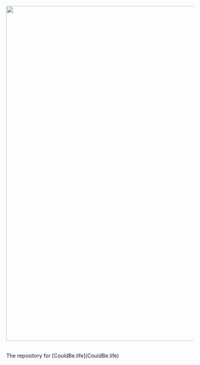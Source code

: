 <p align="center">
  <img src="https://user-images.githubusercontent.com/16360374/30188371-0cd53358-93e3-11e7-9f7b-0db484b43884.png" width="900"/>
</p>
<br>
The repository for [CouldBe.life](CouldBe.life)
